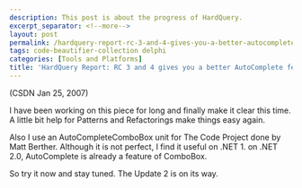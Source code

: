 ```yaml
---
description: This post is about the progress of HardQuery.
excerpt_separator: <!--more-->
layout: post
permalink: /hardquery-report-rc-3-and-4-gives-you-a-better-autocomplete-feature-6cffcfbe9180
tags: code-beautifier-collection delphi
categories: [Tools and Platforms]
title: 'HardQuery Report: RC 3 and 4 gives you a better AutoComplete feature'
---
```

(CSDN Jan 25, 2007)

I have been working on this piece for long and finally make it clear this time. A little bit help for Patterns and Refactorings make things easy again.

Also I use an AutoCompleteComboBox unit for The Code Project done by Matt Berther. Although it is not perfect, I find it useful on .NET 1. on .NET 2.0, AutoComplete is already a feature of ComboBox.

So try it now and stay tuned. The Update 2 is on its way.
<!--more-->

